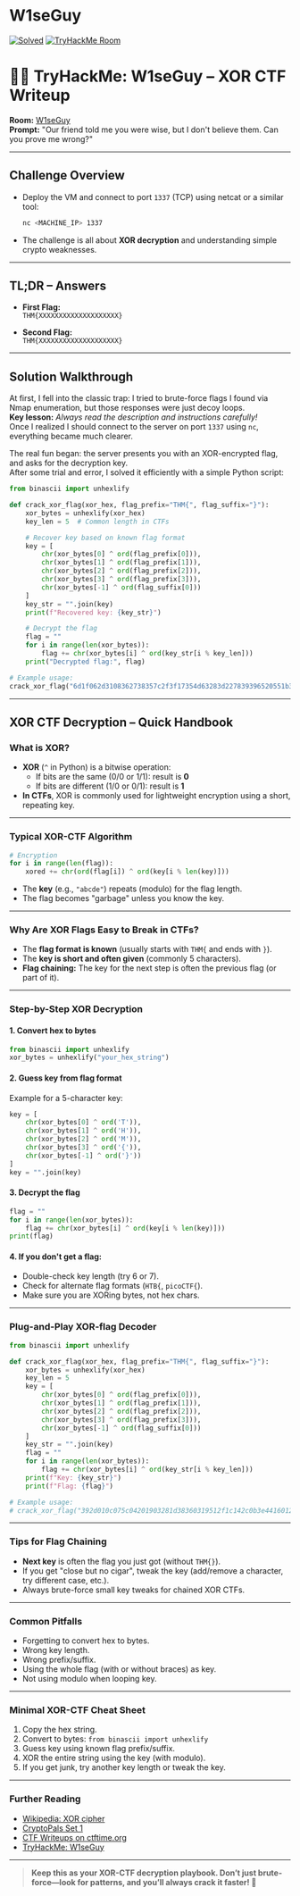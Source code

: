 # W1seGuy
[![Solved](https://img.shields.io/badge/Solved%20By-Jull3Hax0r-blue?style=flat-square&logo=gnu-bash)](https://tryhackme.com/p/Jull3)
[![TryHackMe Room](https://img.shields.io/badge/TryHackMe-Chill%20Hack-success?style=flat-square&logo=tryhackme)](https://tryhackme.com/room/w1seguy)

# 🧙‍♂️ TryHackMe: W1seGuy – XOR CTF Writeup

**Room:** [W1seGuy](https://tryhackme.com/room/w1seguy)  
**Prompt:** "Our friend told me you were wise, but I don't believe them. Can you prove me wrong?"  

---

## Challenge Overview

- Deploy the VM and connect to port `1337` (TCP) using netcat or a similar tool:
  ```bash
  nc <MACHINE_IP> 1337
  ```
- The challenge is all about **XOR decryption** and understanding simple crypto weaknesses.

---

## TL;DR – Answers

- **First Flag:**  
  `THM{XXXXXXXXXXXXXXXXXXXX}`

- **Second Flag:**  
  `THM{XXXXXXXXXXXXXXXXXXXX}`

---

## Solution Walkthrough

At first, I fell into the classic trap: I tried to brute-force flags I found via Nmap enumeration, but those responses were just decoy loops.  
**Key lesson:** *Always read the description and instructions carefully!*  
Once I realized I should connect to the server on port `1337` using `nc`, everything became much clearer.

The real fun began: the server presents you with an XOR-encrypted flag, and asks for the decryption key.  
After some trial and error, I solved it efficiently with a simple Python script:

```python
from binascii import unhexlify

def crack_xor_flag(xor_hex, flag_prefix="THM{", flag_suffix="}"):
    xor_bytes = unhexlify(xor_hex)
    key_len = 5  # Common length in CTFs

    # Recover key based on known flag format
    key = [
        chr(xor_bytes[0] ^ ord(flag_prefix[0])),
        chr(xor_bytes[1] ^ ord(flag_prefix[1])),
        chr(xor_bytes[2] ^ ord(flag_prefix[2])),
        chr(xor_bytes[3] ^ ord(flag_prefix[3])),
        chr(xor_bytes[-1] ^ ord(flag_suffix[0]))
    ]
    key_str = "".join(key)
    print(f"Recovered key: {key_str}")

    # Decrypt the flag
    flag = ""
    for i in range(len(xor_bytes)):
        flag += chr(xor_bytes[i] ^ ord(key_str[i % key_len]))
    print("Decrypted flag:", flag)

# Example usage:
crack_xor_flag("6d1f062d3108362738357c2f3f17354d63283d227839396520551b323e144b233266344b2f04243c")
```

---

## XOR CTF Decryption – Quick Handbook

### What is XOR?

- **XOR** (`^` in Python) is a bitwise operation:
  - If bits are the same (0/0 or 1/1): result is **0**
  - If bits are different (1/0 or 0/1): result is **1**
- **In CTFs**, XOR is commonly used for lightweight encryption using a short, repeating key.

---

### Typical XOR-CTF Algorithm

```python
# Encryption
for i in range(len(flag)):
    xored += chr(ord(flag[i]) ^ ord(key[i % len(key)]))
```
- The **key** (e.g., `"abcde"`) repeats (modulo) for the flag length.
- The flag becomes "garbage" unless you know the key.

---

### Why Are XOR Flags Easy to Break in CTFs?

- The **flag format is known** (usually starts with `THM{` and ends with `}`).
- The **key is short and often given** (commonly 5 characters).
- **Flag chaining:** The key for the next step is often the previous flag (or part of it).

---

### Step-by-Step XOR Decryption

#### 1. Convert hex to bytes

```python
from binascii import unhexlify
xor_bytes = unhexlify("your_hex_string")
```

#### 2. Guess key from flag format

Example for a 5-character key:
```python
key = [
    chr(xor_bytes[0] ^ ord('T')),
    chr(xor_bytes[1] ^ ord('H')),
    chr(xor_bytes[2] ^ ord('M')),
    chr(xor_bytes[3] ^ ord('{')),
    chr(xor_bytes[-1] ^ ord('}'))
]
key = "".join(key)
```

#### 3. Decrypt the flag

```python
flag = ""
for i in range(len(xor_bytes)):
    flag += chr(xor_bytes[i] ^ ord(key[i % len(key)]))
print(flag)
```

#### 4. If you don't get a flag:

- Double-check key length (try 6 or 7).
- Check for alternate flag formats (`HTB{`, `picoCTF{`).
- Make sure you are XORing bytes, not hex chars.

---

### Plug-and-Play XOR-flag Decoder

```python
from binascii import unhexlify

def crack_xor_flag(xor_hex, flag_prefix="THM{", flag_suffix="}"):
    xor_bytes = unhexlify(xor_hex)
    key_len = 5
    key = [
        chr(xor_bytes[0] ^ ord(flag_prefix[0])),
        chr(xor_bytes[1] ^ ord(flag_prefix[1])),
        chr(xor_bytes[2] ^ ord(flag_prefix[2])),
        chr(xor_bytes[3] ^ ord(flag_prefix[3])),
        chr(xor_bytes[-1] ^ ord(flag_suffix[0]))
    ]
    key_str = "".join(key)
    flag = ""
    for i in range(len(xor_bytes)):
        flag += chr(xor_bytes[i] ^ ord(key_str[i % key_len]))
    print(f"Key: {key_str}")
    print(f"Flag: {flag}")

# Example usage:
# crack_xor_flag("392d010c075c04201903281d38360319512f1c142c0b3e44160129351f221f113547021f1d03050a")
```

---

### Tips for Flag Chaining

- **Next key** is often the flag you just got (without `THM{}`).
- If you get "close but no cigar", tweak the key (add/remove a character, try different case, etc.).
- Always brute-force small key tweaks for chained XOR CTFs.

---

### Common Pitfalls

- Forgetting to convert hex to bytes.
- Wrong key length.
- Wrong prefix/suffix.
- Using the whole flag (with or without braces) as key.
- Not using modulo when looping key.

---

### Minimal XOR-CTF Cheat Sheet

1. Copy the hex string.
2. Convert to bytes: `from binascii import unhexlify`
3. Guess key using known flag prefix/suffix.
4. XOR the entire string using the key (with modulo).
5. If you get junk, try another key length or tweak the key.

---

### Further Reading

- [Wikipedia: XOR cipher](https://en.wikipedia.org/wiki/XOR_cipher)
- [CryptoPals Set 1](https://cryptopals.com/sets/1)
- [CTF Writeups on ctftime.org](https://ctftime.org/writeups)
- [TryHackMe: W1seGuy](https://tryhackme.com/room/w1seguy)

---

> **Keep this as your XOR-CTF decryption playbook. Don’t just brute-force—look for patterns, and you’ll always crack it faster! 🚩**
